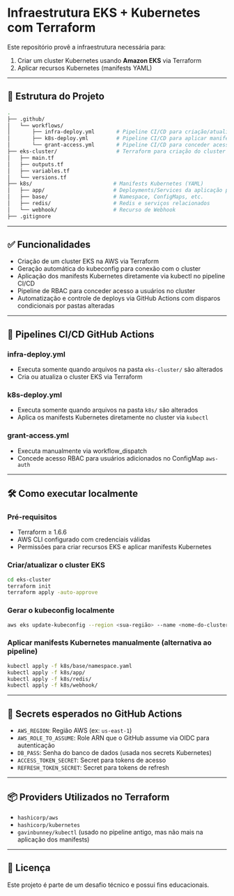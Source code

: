 # Infraestrutura EKS + Kubernetes com Terraform

Este repositório provê a infraestrutura necessária para:

1. Criar um cluster Kubernetes usando **Amazon EKS** via Terraform
2. Aplicar recursos Kubernetes (manifests YAML)

---

## 📁 Estrutura do Projeto

```bash
.
├── .github/
│   └── workflows/
│       ├── infra-deploy.yml       # Pipeline CI/CD para criação/atualização do EKS (disparado ao alterar `eks-cluster/`)
│       ├── k8s-deploy.yml         # Pipeline CI/CD para aplicar manifests Kubernetes (disparado ao alterar `k8s/`)
│       └── grant-access.yml       # Pipeline CI/CD para conceder acesso RBAC no cluster
├── eks-cluster/                   # Terraform para criação do cluster EKS
│   ├── main.tf
│   ├── outputs.tf
│   ├── variables.tf
│   └── versions.tf
├── k8s/                          # Manifests Kubernetes (YAML)
│   ├── app/                      # Deployments/Services da aplicação principal
│   ├── base/                     # Namespace, ConfigMaps, etc.
│   ├── redis/                    # Redis e serviços relacionados
│   └── webhook/                  # Recurso de Webhook
├── .gitignore
```

---

## ✅ Funcionalidades

* Criação de um cluster EKS na AWS via Terraform
* Geração automática do kubeconfig para conexão com o cluster
* Aplicação dos manifests Kubernetes diretamente via kubectl no pipeline CI/CD
* Pipeline de RBAC para conceder acesso a usuários no cluster
* Automatização e controle de deploys via GitHub Actions com disparos condicionais por pastas alteradas

---

## 🚀 Pipelines CI/CD GitHub Actions

### infra-deploy.yml

* Executa somente quando arquivos na pasta `eks-cluster/` são alterados
* Cria ou atualiza o cluster EKS via Terraform

### k8s-deploy.yml

* Executa somente quando arquivos na pasta `k8s/` são alterados
* Aplica os manifests Kubernetes diretamente no cluster via `kubectl`

### grant-access.yml

* Executa manualmente via workflow\_dispatch
* Concede acesso RBAC para usuários adicionados no ConfigMap `aws-auth`

---

## 🛠️ Como executar localmente

### Pré-requisitos

* Terraform ≥ 1.6.6
* AWS CLI configurado com credenciais válidas
* Permissões para criar recursos EKS e aplicar manifests Kubernetes

### Criar/atualizar o cluster EKS

```bash
cd eks-cluster
terraform init
terraform apply -auto-approve
```

### Gerar o kubeconfig localmente

```bash
aws eks update-kubeconfig --region <sua-região> --name <nome-do-cluster>
```

### Aplicar manifests Kubernetes manualmente (alternativa ao pipeline)

```bash
kubectl apply -f k8s/base/namespace.yaml
kubectl apply -f k8s/app/
kubectl apply -f k8s/redis/
kubectl apply -f k8s/webhook/
```

---

## 🔐 Secrets esperados no GitHub Actions

* `AWS_REGION`: Região AWS (ex: `us-east-1`)
* `AWS_ROLE_TO_ASSUME`: Role ARN que o GitHub assume via OIDC para autenticação
* `DB_PASS`: Senha do banco de dados (usada nos secrets Kubernetes)
* `ACCESS_TOKEN_SECRET`: Secret para tokens de acesso
* `REFRESH_TOKEN_SECRET`: Secret para tokens de refresh

---

## 📦 Providers Utilizados no Terraform

* `hashicorp/aws`
* `hashicorp/kubernetes`
* `gavinbunney/kubectl` (usado no pipeline antigo, mas não mais na aplicação dos manifests)

---

## 📄 Licença

Este projeto é parte de um desafio técnico e possui fins educacionais.